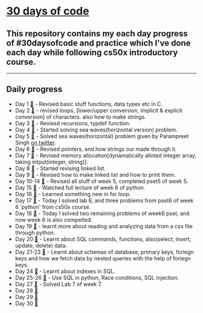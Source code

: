 # [30 days of code](https://twitter.com/anant_luthra_/status/1642538505040691200)

## This repository contains my each day progress of #30daysofcode and practice which I've done each day while following cs50x introductory course.
---
## Daily progress 

- Day 1 [🔗](./day%201/) - Revised basic stuff functions, data types etc in C.
- Day 2 [🔗](./day%202/) - revised loops, [lower/upper conversion, implicit & explicit conversion] of characters. also how to make strings.
- Day 3 [🔗](./day%203/) - Revised recursions, typdef function.
- Day 4 [🔗](./day%204/) - Started solving sea waves(horizontal version) problem.
- Day 5 [🔗](./day%205/) - Solved sea waves(horizontal) problem given by Parampreet Singh [on twitter](https://twitter.com/Param3021/status/1643639610042617856).
- Day 6 [🔗](./day%206/) - Revised pointers, and how strings our made through it.
- Day 7 [🔗](./day%207/) - Revised memory allocation[dynamatically alloted integer array, taking intput(integer, string)].
- Day 8 [🔗](./day%208/) - Started revising linked list.
- Day 9 [🔗](./day%209/) - Revised how to make linked list and how to print them.
- Day 10-14 [🔗](./day%2010/) - Revised all stuff of week 5, completed pset5 of week 5.
- Day 15 [🔗](./day%2015/) - Watched full lecture of week 6 of python.
- Day 16 [🔗](./day%2016/) - Learned something new in for loop.
- Day 17 [🔗](./day%2017/) - Today I solved lab 6, and three problems from pset6 of week 6 'python' from cs50x course.
- Day 18 [🔗](./day%2018/) - Today I solved two remaining problems of week6 pset, and now week 6 is also compelted.
- Day 19 [🔗](./day%2019/) - learnt more about reading and analyzing data from a csv file through python.
- Day 20 [🔗](./day%2020/) - Learnt about SQL commands, functions, also(select, insert, update, delete) data.
- Day 21-23 [🔗](./day%2021-23/) - Learnt about schemas of database, primary keys, foriegn keys and how we fetch data by nested queries with the help of foriegn keys.
- Day 24 [🔗](./day%2024/) - Learnt about indexes in SQL.
- Day 25-26 [🔗](./day%2025-26/) - Use SQL in python, Race conditions, SQL injection.
- Day 27 [🔗](./day%2027/) - Solved Lab 7 of week 7.
- Day 28 [🔗]()
- Day 29 [🔗]()
- Day 30 [🔗]()